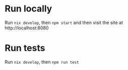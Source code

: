 # Run locally

Run `nix develop`, then `npm start` and then visit the site at
http://localhost:8080

# Run tests

Run `nix develop`, then `npm run test`
